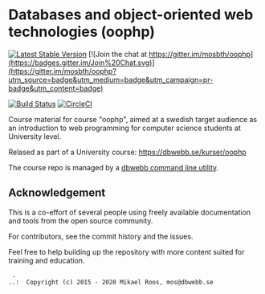 Databases and object-oriented web technologies (oophp)
===================

[![Latest Stable Version](https://poser.pugx.org/dbwebb/oophp/v/stable)](https://packagist.org/packages/dbwebb/oophp)
[![Join the chat at https://gitter.im/mosbth/oophp](https://badges.gitter.im/Join%20Chat.svg)](https://gitter.im/mosbth/oophp?utm_source=badge&utm_medium=badge&utm_campaign=pr-badge&utm_content=badge)

[![Build Status](https://travis-ci.org/dbwebb-se/oophp.svg?branch=master)](https://travis-ci.org/dbwebb-se/oophp)
[![CircleCI](https://circleci.com/gh/dbwebb-se/oophp.svg?style=svg)](https://circleci.com/gh/dbwebb-se/oophp)

Course material for course "oophp", aimed at a swedish target audience as an introduction to web programming for computer science students at University level.

Relased as part of a University course: https://dbwebb.se/kurser/oophp

The course repo is managed by a [dbwebb command line utility](https://dbwebb.se/dbwebb-cli).



<!--
Docker environment
-------------------

BETA.

You might be able to run this course repo within docker as the available `docker-compose.yaml`.

Start a apache webserver on port 18080.

```
docker-compose up -d apache
```

Run the environment as a cli. Use `composer` within.

```
docker-compose run php bash
```

Missed anax command.

-->



Acknowledgement
-------------------

This is a co-effort of several people using freely available documentation and tools from the open source community.

For contributors, see the commit history and the issues.

Feel free to help building up the repository with more content suited for training and education.



```                                                            
 .                                                             
..:  Copyright (c) 2015 - 2020 Mikael Roos, mos@dbwebb.se      
```                                                            
